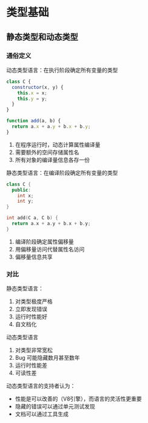 # 类型基础

## 静态类型和动态类型

### 通俗定义

动态类型语言：在执行阶段确定所有变量的类型

```js
class C {
  constructor(x, y) {
    this.x = x;
    this.y = y;
  }
}

function add(a, b) {
  return a.x + a.y + b.x + b.y;
}
```

1. 在程序运行时，动态计算属性编译量
2. 需要额外的空间存储属性名
3. 所有对象的编译量信息各存一份

静态类型语言：在编译阶段确定所有变量的类型

```C++
class C {
  public:
    int x;
    int y;
}

int add(C a, C b) {
  return a.x + a.y + b.x + b.y;
}
```

1. 编译阶段确定属性偏移量
2. 用偏移量访问代替属性名访问
3. 偏移量信息共享

### 对比

静态类型语言：

1. 对类型极度严格
2. 立即发现错误
3. 运行时性能好
4. 自文档化

动态类型语言

1. 对类型非常宽松
2. Bug 可能隐藏数月甚至数年
3. 运行时性能差
4. 可读性差

动态类型语言的支持者认为：

- 性能是可以改善的（V8引擎），而语言的灵活性更重要
- 隐藏的错误可以通过单元测试发现
- 文档可以通过工具生成
